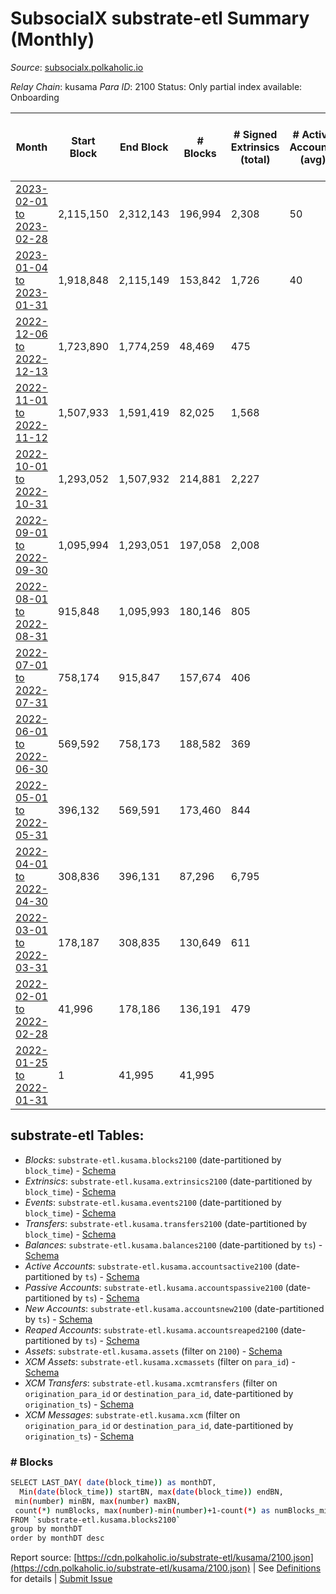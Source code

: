 # SubsocialX substrate-etl Summary (Monthly)

_Source_: [subsocialx.polkaholic.io](https://subsocialx.polkaholic.io)

*Relay Chain*: kusama
*Para ID*: 2100
Status: Only partial index available: Onboarding


| Month | Start Block | End Block | # Blocks | # Signed Extrinsics (total) | # Active Accounts (avg) | # Addresses with Balances (max) | Issues |
| ----- | ----------- | --------- | -------- | --------------------------- | ----------------------- | ------------------------------- | ------ |
| [2023-02-01 to 2023-02-28](/kusama/2100-subsocialx/2023-02-28.md) | 2,115,150 | 2,312,143 | 196,994 | 2,308 | 50 | 34,341 | -   |   
| [2023-01-04 to 2023-01-31](/kusama/2100-subsocialx/2023-01-31.md) | 1,918,848 | 2,115,149 | 153,842 | 1,726 | 40 | 34,238 | - 42,460 (21.63%) |   
| [2022-12-06 to 2022-12-13](/kusama/2100-subsocialx/2022-12-31.md) | 1,723,890 | 1,774,259 | 48,469 | 475 |  | 34,136 | -  **BROKEN** (3.77%) |   
| [2022-11-01 to 2022-11-12](/kusama/2100-subsocialx/2022-11-30.md) | 1,507,933 | 1,591,419 | 82,025 | 1,568 |  | 34,037 | -  **BROKEN** (1.75%) |   
| [2022-10-01 to 2022-10-31](/kusama/2100-subsocialx/2022-10-31.md) | 1,293,052 | 1,507,932 | 214,881 | 2,227 |  | 33,976 | -   |   
| [2022-09-01 to 2022-09-30](/kusama/2100-subsocialx/2022-09-30.md) | 1,095,994 | 1,293,051 | 197,058 | 2,008 |  | 33,870 | -   |   
| [2022-08-01 to 2022-08-31](/kusama/2100-subsocialx/2022-08-31.md) | 915,848 | 1,095,993 | 180,146 | 805 |  | 33,757 | -   |   
| [2022-07-01 to 2022-07-31](/kusama/2100-subsocialx/2022-07-31.md) | 758,174 | 915,847 | 157,674 | 406 |  | 33,747 | -   |   
| [2022-06-01 to 2022-06-30](/kusama/2100-subsocialx/2022-06-30.md) | 569,592 | 758,173 | 188,582 | 369 |  | 33,747 | -   |   
| [2022-05-01 to 2022-05-31](/kusama/2100-subsocialx/2022-05-31.md) | 396,132 | 569,591 | 173,460 | 844 |  | 33,745 | -   |   
| [2022-04-01 to 2022-04-30](/kusama/2100-subsocialx/2022-04-30.md) | 308,836 | 396,131 | 87,296 | 6,795 |  | 33,745 | -   |   
| [2022-03-01 to 2022-03-31](/kusama/2100-subsocialx/2022-03-31.md) | 178,187 | 308,835 | 130,649 | 611 |  | 20,428 | -   |   
| [2022-02-01 to 2022-02-28](/kusama/2100-subsocialx/2022-02-28.md) | 41,996 | 178,186 | 136,191 | 479 |  | 12,036 | -   |   
| [2022-01-25 to 2022-01-31](/kusama/2100-subsocialx/2022-01-31.md) | 1 | 41,995 | 41,995 |  |  | 3 | -   |   

## substrate-etl Tables:

* _Blocks_: `substrate-etl.kusama.blocks2100` (date-partitioned by `block_time`) - [Schema](/schema/balances.json)
* _Extrinsics_: `substrate-etl.kusama.extrinsics2100` (date-partitioned by `block_time`) - [Schema](/schema/extrinsics.json)
* _Events_: `substrate-etl.kusama.events2100` (date-partitioned by `block_time`) - [Schema](/schema/events.json)
* _Transfers_: `substrate-etl.kusama.transfers2100` (date-partitioned by `block_time`) - [Schema](/schema/transfers.json)
* _Balances_: `substrate-etl.kusama.balances2100` (date-partitioned by `ts`) - [Schema](/schema/balances.json)
* _Active Accounts_: `substrate-etl.kusama.accountsactive2100` (date-partitioned by `ts`) - [Schema](/schema/accountsactive.json)
* _Passive Accounts_: `substrate-etl.kusama.accountspassive2100` (date-partitioned by `ts`) - [Schema](/schema/accountspassive.json)
* _New Accounts_: `substrate-etl.kusama.accountsnew2100` (date-partitioned by `ts`) - [Schema](/schema/accountsnew.json)
* _Reaped Accounts_: `substrate-etl.kusama.accountsreaped2100` (date-partitioned by `ts`) - [Schema](/schema/accountsreaped.json)
* _Assets_: `substrate-etl.kusama.assets` (filter on `2100`) - [Schema](/schema/assets.json)
* _XCM Assets_: `substrate-etl.kusama.xcmassets` (filter on `para_id`) - [Schema](/schema/xcmassets.json)
* _XCM Transfers_: `substrate-etl.kusama.xcmtransfers` (filter on `origination_para_id` or `destination_para_id`, date-partitioned by `origination_ts`) - [Schema](/schema/xcmtransfers.json)
* _XCM Messages_: `substrate-etl.kusama.xcm` (filter on `origination_para_id` or `destination_para_id`, date-partitioned by `origination_ts`) - [Schema](/schema/xcm.json)

### # Blocks
```bash
SELECT LAST_DAY( date(block_time)) as monthDT,
  Min(date(block_time)) startBN, max(date(block_time)) endBN, 
 min(number) minBN, max(number) maxBN, 
 count(*) numBlocks, max(number)-min(number)+1-count(*) as numBlocks_missing 
FROM `substrate-etl.kusama.blocks2100` 
group by monthDT 
order by monthDT desc
```


Report source: [https://cdn.polkaholic.io/substrate-etl/kusama/2100.json](https://cdn.polkaholic.io/substrate-etl/kusama/2100.json) | See [Definitions](/DEFINITIONS.md) for details | [Submit Issue](https://github.com/colorfulnotion/substrate-etl/issues)
